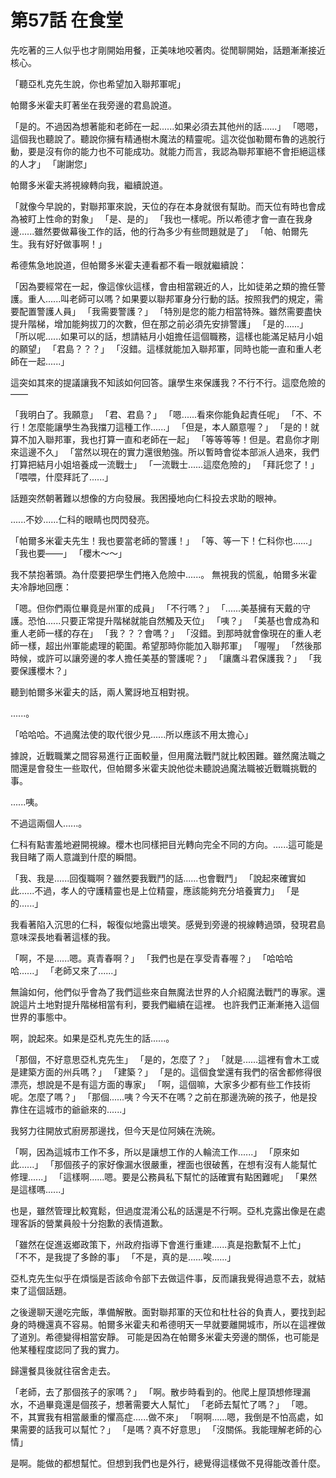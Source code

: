 # 第57話 在食堂

先吃著的三人似乎也才剛開始用餐，正美味地咬著肉。從閒聊開始，話題漸漸接近核心。

「聽亞札克先生說，你也希望加入聯邦軍呢」

帕爾多米霍夫盯著坐在我旁邊的君島說道。

「是的。不過因為想著能和老師在一起......如果必須去其他州的話......」
「嗯嗯，這個我也聽說了。聽說你擁有精通樹木魔法的精靈呢。這次從伽勒爾布魯的逃脫行動，要是沒有你的能力也不可能成功。就能力而言，我認為聯邦軍絕不會拒絕這樣的人才」
「謝謝您」

帕爾多米霍夫將視線轉向我，繼續說道。

「就像今早說的，對聯邦軍來說，天位的存在本身就很有幫助。而天位有時也會成為被盯上性命的對象」
「是、是的」
「我也一樣呢。所以希德才會一直在我身邊......雖然要做幕後工作的話，他的行為多少有些問題就是了」
「帕、帕爾先生。我有好好做事啊！」

希德焦急地說道，但帕爾多米霍夫連看都不看一眼就繼續說：

「因為要經常在一起，像這傢伙這樣，會由相當親近的人，比如徒弟之類的擔任警護。重人......叫老師可以嗎？如果要以聯邦軍身分行動的話。按照我們的規定，需要配置警護人員」
「我需要警護？」
「特別是您的能力相當特殊。雖然需要盡快提升階梯，增加能夠拔刀的次數，但在那之前必須先安排警護」
「是的......」
「所以呢......如果可以的話，想請結月小姐擔任這個職務，這樣也能滿足結月小姐的願望」
「君島？？？」
「沒錯。這樣就能加入聯邦軍，同時也能一直和重人老師在一起......」

這突如其來的提議讓我不知該如何回答。讓學生來保護我？不行不行。這麼危險的——

「我明白了。我願意」
「君、君島？」
「嗯......看來你能負起責任呢」
「不、不行！怎麼能讓學生為我擋刀這種工作......」
「但是，本人願意喔？」
「是的！就算不加入聯邦軍，我也打算一直和老師在一起」
「等等等等！但是。君島你才剛來這邊不久」
「當然以現在的實力還很勉強。所以暫時會從本部派人過來，我們打算把結月小姐培養成一流戰士」
「一流戰士......這麼危險的」
「拜託您了！」
「喂喂，什麼拜託了......」

話題突然朝著難以想像的方向發展。我困擾地向仁科投去求助的眼神。

......不妙......仁科的眼睛也閃閃發亮。

「帕爾多米霍夫先生！我也要當老師的警護！」
「等、等一下！仁科你也......」
「我也要——」
「櫻木～～」

我不禁抱著頭。為什麼要把學生們捲入危險中......。
無視我的慌亂，帕爾多米霍夫冷靜地回應：

「嗯。但你們兩位畢竟是州軍的成員」
「不行嗎？」
「......美基擁有天戴的守護。恐怕......只要正常提升階梯就能自然觸及天位」
「咦？」
「美基也會成為和重人老師一樣的存在」
「我？？？會嗎？」
「沒錯。到那時就會像現在的重人老師一樣，超出州軍能處理的範圍。希望那時你能加入聯邦軍」
「喔喔」
「然後那時候，或許可以讓旁邊的孝人擔任美基的警護呢？」
「讓鷹斗君保護我？」
「我要保護櫻木？」

聽到帕爾多米霍夫的話，兩人驚訝地互相對視。

......。

「哈哈哈。不過魔法使的取代很少見......所以應該不用太擔心」

據說，近戰職業之間容易進行正面較量，但用魔法戰鬥就比較困難。雖然魔法職之間還是會發生一些取代，但帕爾多米霍夫說他從未聽說過魔法職被近戰職挑戰的事。

......咦。

不過這兩個人......。

仁科有點害羞地避開視線。櫻木也同樣把目光轉向完全不同的方向。......這可能是我目睹了兩人意識到什麼的瞬間。

「我、我是......回復職啊？雖然要我戰鬥的話......也會戰鬥」
「說起來確實如此......不過，孝人的守護精靈也是上位精靈，應該能夠充分培養實力」
「是的......」

我看著陷入沉思的仁科，報復似地露出壞笑。感覺到旁邊的視線轉過頭，發現君島意味深長地看著這樣的我。

「啊，不是......嗯。真青春啊？」
「我們也是在享受青春喔？」
「哈哈哈哈......」
「老師又來了......」

無論如何，他們似乎會為了我們這些來自無魔法世界的人介紹魔法戰鬥的專家。還說這片土地對提升階梯相當有利，要我們繼續在這裡。
也許我們正漸漸捲入這個世界的事態中。

啊，說起來。如果是亞札克先生的話......。

「那個，不好意思亞札克先生」
「是的，怎麼了？」
「就是......這裡有會木工或是建築方面的州兵嗎？」
「建築？」
「是的。這個食堂還有我們的宿舍都修得很漂亮，想說是不是有這方面的專家」
「啊，這個嘛，大家多少都有些工作技術呢。怎麼了嗎？」
「那個......咦？今天不在嗎？之前在那邊洗碗的孩子，他是投靠住在這城市的爺爺來的......」

我努力往開放式廚房那邊找，但今天是位阿姨在洗碗。

「啊，因為這城市工作不多，所以是讓想工作的人輪流工作......」
「原來如此......」
「那個孩子的家好像漏水很嚴重，裡面也很破舊，在想有沒有人能幫忙修理......」
「這樣啊......嗯。要是公務員私下幫忙的話確實有點困難呢」
「果然是這樣嗎......」

也是，雖然管理比較寬鬆，但過度混淆公私的話還是不行啊。亞札克露出像是在處理客訴的營業員般十分抱歉的表情道歉。

「雖然在促進返鄉政策下，州政府指導下會進行重建......真是抱歉幫不上忙」
「不不，是我提了多餘的事」
「不是，真的是......唉......」

亞札克先生似乎在煩惱是否該命令部下去做這件事，反而讓我覺得過意不去，就結束了這個話題。

之後邊聊天邊吃完飯，準備解散。面對聯邦軍的天位和杜杜谷的負責人，要找到起身的時機還真不容易。帕爾多米霍夫和希德明天一早就要離開城市，所以在這裡做了道別。希德變得相當安靜。
可能是因為在帕爾多米霍夫旁邊的關係，也可能是他某種程度認同了我的實力。

歸還餐具後就往宿舍走去。

「老師，去了那個孩子的家嗎？」
「啊。散步時看到的。他爬上屋頂想修理漏水，不過畢竟還是個孩子，想著需要大人幫忙」
「老師去幫忙了嗎？」
「嗯。不，其實我有相當嚴重的懼高症......做不來」
「啊啊......嗯，我倒是不怕高處，如果需要的話我可以幫忙？」
「是嗎？真不好意思」
「沒關係。我能理解老師的心情」

是啊。能做的都想幫忙。但想到我們也是外行，總覺得這樣做不見得能改善什麼。